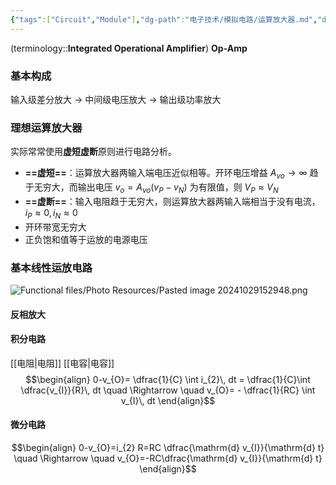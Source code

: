 ```yaml
---
{"tags":["Circuit","Module"],"dg-path":"电子技术/模拟电路/运算放大器.md","dg-publish":true,"aliases":["积分电路","微分电路"],"permalink":"/电子技术/模拟电路/运算放大器/","dgPassFrontmatter":true,"noteIcon":"","created":"2024-05-21T15:20:28.721+08:00","updated":"2025-08-03T10:59:33.039+08:00"}
---
```



(terminology::**Integrated Operational Amplifier**) **Op-Amp** 
### 基本构成
输入级差分放大 $\to$ 中间级电压放大 $\to$ 输出级功率放大

### 理想运算放大器
实际常常使用**虚短虚断**原则进行电路分析。
- **==虚短==**：运算放大器两输入端电压近似相等。开环电压增益 $A_{vo}\to \infty$  趋于无穷大，而输出电压 $v_{o}=A_{vo}(v_{P}-v_{N})$ 为有限值，则 $V_{P}\approx V_{N}$
- **==虚断==**：输入电阻趋于无穷大，则运算放大器两输入端相当于没有电流，$i_{P}\approx 0,i_{N}\approx 0$
- 开环带宽无穷大
- 正负饱和值等于运放的电源电压

### 基本线性运放电路

![Functional files/Photo Resources/Pasted image 20241029152948.png](/img/user/Functional%20files/Photo%20Resources/Pasted%20image%2020241029152948.png)

#### 反相放大


#### 积分电路
[[电阻\|电阻]]  [[电容\|电容]]
$$\begin{align}
0-v_{O}= \dfrac{1}{C} \int  i_{2}\, dt = \dfrac{1}{C}\int  \dfrac{v_{I}}{R}\, dt \quad  \Rightarrow \quad  v_{O}= - \dfrac{1}{RC} \int v_{I}\, dt 
\end{align}$$
#### 微分电路
$$\begin{align}
0-v_{O}=i_{2} R=RC  \dfrac{\mathrm{d}  v_{I}}{\mathrm{d} t} \quad  \Rightarrow \quad  v_{O}=-RC\dfrac{\mathrm{d} v_{I}}{\mathrm{d} t} 
\end{align}$$

